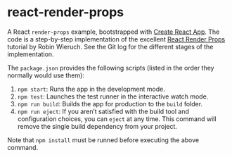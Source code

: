 # react-render-props

A React `render-props` example, bootstrapped with [Create React App](https://create-react-app.dev/). The code is a step-by-step implementation of the excellent [React Render Props](https://www.robinwieruch.de/react-render-props) tutorial by Robin Wieruch. See the Git log for the different stages of the implementation.

The `package.json` provides the following scripts (listed in the order they normally would use them):

1. `npm start`: Runs the app in the development mode.
2. `npm test`: Launches the test runner in the interactive watch mode.
3. `npm run build`: Builds the app for production to the `build` folder.
4. `npm run eject`: If you aren’t satisfied with the build tool and configuration choices, you can `eject` at any time. This command will remove the single build dependency from your project.

Note that `npm install` must be runned before executing the above command.

